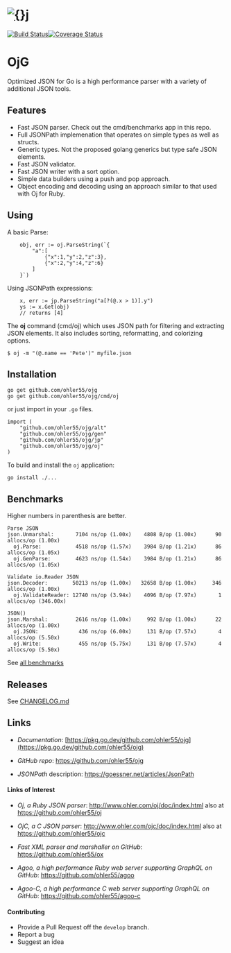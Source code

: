 # [![{}j](http://www.ohler.com/dev/images/ojg_comet.jpg)](https://github.com/ohler55/ojg)

[![Build Status](https://img.shields.io/travis/ohler55/ojg/master.svg?logo=travis)](http://travis-ci.org/ohler55/ojg?branch=master)[![Coverage Status](https://coveralls.io/repos/github/ohler55/ojg/badge.svg?branch=master)](https://coveralls.io/github/ohler55/ojg?branch=master)

# OjG

Optimized JSON for Go is a high performance parser with a variety of
additional JSON tools.

## Features

 - Fast JSON parser. Check out the cmd/benchmarks app in this repo.
 - Full JSONPath implemenation that operates on simple types as well as structs.
 - Generic types. Not the proposed golang generics but type safe JSON elements.
 - Fast JSON validator.
 - Fast JSON writer with a sort option.
 - Simple data builders using a push and pop approach.
 - Object encoding and decoding using an approach similar to that used with Oj for Ruby.

## Using

A basic Parse:

```golang
    obj, err := oj.ParseString(`{
        "a":[
            {"x":1,"y":2,"z":3},
            {"x":2,"y":4,"z":6}
        ]
    }`)
```

Using JSONPath expressions:

```golang
    x, err := jp.ParseString("a[?(@.x > 1)].y")
    ys := x.Get(obj)
    // returns [4]
```

The **oj** command (cmd/oj) which uses JSON path for filtering and
extracting JSON elements. It also includes sorting, reformatting, and
colorizing options.

```
$ oj -m "(@.name == 'Pete')" myfile.json

```

## Installation
```
go get github.com/ohler55/ojg
go get github.com/ohler55/ojg/cmd/oj

```

or just import in your `.go` files.

```
import (
    "github.com/ohler55/ojg/alt"
    "github.com/ohler55/ojg/gen"
    "github.com/ohler55/ojg/jp"
    "github.com/ohler55/ojg/oj"
)
```

To build and install the `oj` application:

```
go install ./...
```

## Benchmarks

Higher numbers in parenthesis are better.

```
Parse JSON
json.Unmarshal:       7104 ns/op (1.00x)    4808 B/op (1.00x)      90 allocs/op (1.00x)
  oj.Parse:           4518 ns/op (1.57x)    3984 B/op (1.21x)      86 allocs/op (1.05x)
  oj.GenParse:        4623 ns/op (1.54x)    3984 B/op (1.21x)      86 allocs/op (1.05x)

Validate io.Reader JSON
json.Decoder:        50213 ns/op (1.00x)   32658 B/op (1.00x)     346 allocs/op (1.00x)
  oj.ValidateReader: 12740 ns/op (3.94x)    4096 B/op (7.97x)       1 allocs/op (346.00x)

JSON()
json.Marshal:         2616 ns/op (1.00x)     992 B/op (1.00x)      22 allocs/op (1.00x)
  oj.JSON:             436 ns/op (6.00x)     131 B/op (7.57x)       4 allocs/op (5.50x)
  oj.Write:            455 ns/op (5.75x)     131 B/op (7.57x)       4 allocs/op (5.50x)
```

See [all benchmarks](benchmarks.md)

## Releases

See [CHANGELOG.md](CHANGELOG.md)

## Links

- *Documentation*: [https://pkg.go.dev/github.com/ohler55/ojg](https://pkg.go.dev/github.com/ohler55/ojg)

- *GitHub* *repo*: https://github.com/ohler55/ojg

- *JSONPath* description: https://goessner.net/articles/JsonPath

#### Links of Interest

 - *Oj, a Ruby JSON parser*: http://www.ohler.com/oj/doc/index.html also at https://github.com/ohler55/oj

 - *OjC, a C JSON parser*: http://www.ohler.com/ojc/doc/index.html also at https://github.com/ohler55/ojc

 - *Fast XML parser and marshaller on GitHub*: https://github.com/ohler55/ox

 - *Agoo, a high performance Ruby web server supporting GraphQL on GitHub*: https://github.com/ohler55/agoo

 - *Agoo-C, a high performance C web server supporting GraphQL on GitHub*: https://github.com/ohler55/agoo-c

#### Contributing

+ Provide a Pull Request off the `develop` branch.
+ Report a bug
+ Suggest an idea
